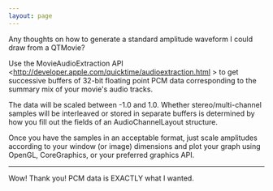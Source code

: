 ```yaml
---
layout: page
---
```


Any thoughts on how to generate a standard amplitude waveform I could draw from a QTMovie?

Use the MovieAudioExtraction API <http://developer.apple.com/quicktime/audioextraction.html > to get successive buffers of 32-bit floating point PCM data corresponding to the summary mix of your movie's audio tracks.

The data will be scaled between -1.0 and 1.0. Whether stereo/multi-channel samples will be interleaved or stored in separate buffers is determined by how you fill out the fields of an AudioChannelLayout structure.

Once you have the samples in an acceptable format, just scale amplitudes according to your window (or image) dimensions and plot your graph using OpenGL, CoreGraphics, or your preferred graphics API.

----
Wow!  Thank you!  PCM data is EXACTLY what I wanted.
